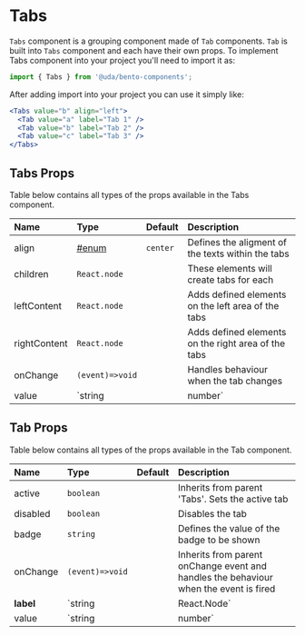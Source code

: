 # Tabs

`Tabs` component is a grouping component made of `Tab` components. `Tab` is built into `Tabs` component and each have their own props. To implement Tabs component into your project you'll need to import it as:

```jsx
import { Tabs } from '@uda/bento-components';
```

After adding import into your project you can use it simply like:

```jsx
<Tabs value="b" align="left">
  <Tab value="a" label="Tab 1" />
  <Tab value="b" label="Tab 2" />
  <Tab value="c" label="Tab 3" />
</Tabs>
```

## Tabs Props

Table below contains all types of the props available in the Tabs component.

| Name         | Type               | Default  | Description                                                                                    |
| :----------- | :----------------- | :------- | :--------------------------------------------------------------------------------------------- |
| align        | [#enum](enum)      | `center` | Defines the aligment of the texts within the tabs                                              |
| children     | `React.node`       |          | These elements will create tabs for each                                                       |
| leftContent  | `React.node`       |          | Adds defined elements on the left area of the tabs                                             |
| rightContent | `React.node`       |          | Adds defined elements on the right area of the tabs                                            |
| onChange     | `(event)=>void`    |          | Handles behaviour when the tab changes                                                         |
| value        | `string || number` |          | Defines the active tab. The value must match with any of the `value` props of the `tab` within |

## Tab Props

Table below contains all types of the props available in the Tab component.

| Name      | Type                   | Default | Description                                                                           |
| :-------- | :--------------------- | :------ | :------------------------------------------------------------------------------------ |
| active    | `boolean`              |         | Inherits from parent 'Tabs'. Sets the active tab                                      |
| disabled  | `boolean`              |         | Disables the tab                                                                      |
| badge     | `string`               |         | Defines the value of the badge to be shown                                            |
| onChange  | `(event)=>void`        |         | Inherits from parent onChange event and handles the behaviour when the event is fired |
| **label** | `string || React.Node` |         | Name to be shown in the tab                                                           |
| value     | `string || number`     |         | Sets a value to identify the tab. If not defined, it takes the index number           |
